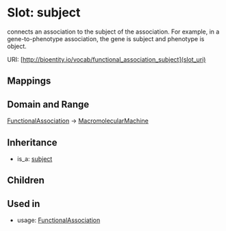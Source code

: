 # Slot: subject


connects an association to the subject of the association. For example, in a gene-to-phenotype association, the gene is subject and phenotype is object.

URI: [http://bioentity.io/vocab/functional_association_subject](slot_uri)
## Mappings

## Domain and Range

[FunctionalAssociation](FunctionalAssociation.md) -> [MacromolecularMachine](MacromolecularMachine.md)
## Inheritance

 *  is_a: [subject](subject.md)
## Children

## Used in

 *  usage: [FunctionalAssociation](FunctionalAssociation.md)
